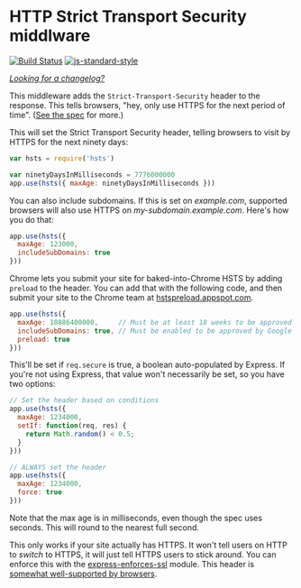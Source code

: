 HTTP Strict Transport Security middlware
========================================
[![Build Status](https://travis-ci.org/helmetjs/hsts.svg?branch=master)](https://travis-ci.org/helmetjs/hsts)
[![js-standard-style](https://img.shields.io/badge/code%20style-standard-brightgreen.svg)](http://standardjs.com/)

[_Looking for a changelog?_](https://github.com/helmetjs/helmet/blob/master/HISTORY.md)

This middleware adds the `Strict-Transport-Security` header to the response. This tells browsers, "hey, only use HTTPS for the next period of time". ([See the spec](http://tools.ietf.org/html/rfc6797) for more.)

This will set the Strict Transport Security header, telling browsers to visit by HTTPS for the next ninety days:

```javascript
var hsts = require('hsts')

var ninetyDaysInMilliseconds = 7776000000
app.use(hsts({ maxAge: ninetyDaysInMilliseconds }))
```

You can also include subdomains. If this is set on *example.com*, supported browsers will also use HTTPS on *my-subdomain.example.com*. Here's how you do that:

```javascript
app.use(hsts({
  maxAge: 123000,
  includeSubDomains: true
}))
```

Chrome lets you submit your site for baked-into-Chrome HSTS by adding `preload` to the header. You can add that with the following code, and then submit your site to the Chrome team at [hstspreload.appspot.com](https://hstspreload.appspot.com/).

```javascript
app.use(hsts({
  maxAge: 10886400000,     // Must be at least 18 weeks to be approved by Google
  includeSubDomains: true, // Must be enabled to be approved by Google
  preload: true
}))
```

This'll be set if `req.secure` is true, a boolean auto-populated by Express. If you're not using Express, that value won't necessarily be set, so you have two options:

```javascript
// Set the header based on conditions
app.use(hsts({
  maxAge: 1234000,
  setIf: function(req, res) {
    return Math.random() < 0.5;
  }
}))

// ALWAYS set the header
app.use(hsts({
  maxAge: 1234000,
  force: true
}))
```

Note that the max age is in milliseconds, even though the spec uses seconds. This will round to the nearest full second.

This only works if your site actually has HTTPS. It won't tell users on HTTP to *switch* to HTTPS, it will just tell HTTPS users to stick around. You can enforce this with the [express-enforces-ssl](https://github.com/aredo/express-enforces-ssl) module. This header is [somewhat well-supported by browsers](http://caniuse.com/#feat=stricttransportsecurity).
